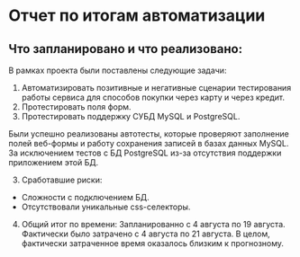 # Отчет по итогам автоматизации
## Что запланировано и что реализовано:
В рамках проекта были поставлены следующие задачи:
1. Автоматизировать позитивные и негативные сценарии тестирования работы сервиса для способов покупки через карту и через кредит.
2. Протестировать поля форм.
3. Протестировать поддержку СУБД MySQL и PostgreSQL.

Были успешно реализованы автотесты, которые проверяют заполнение полей веб-формы и работу сохранения записей в базах данных MySQL.
За исключением тестов с БД PostgreSQL из-за отсутствия поддержки приложением этой БД.

3. Сработавшие риски:
- Сложности с подключением БД. 
- Отсутствовали уникальные css-селекторы.

4. Общий итог по времени:
Запланированно с 4 августа по  19 августа. Фактически было затрачено с 4 августа по 21 августа.
В целом, фактически затраченное время оказалось близким к прогнозному.

